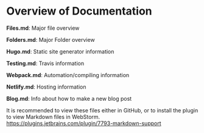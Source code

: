 # Overview of Documentation

**Files.md**: Major file overview

**Folders.md**: Major Folder overview

**Hugo.md**: Static site generator information

**Testing.md**: Travis information

**Webpack.md**: Automation/compiling information

**Netlify.md**: Hosting information

**Blog.md**: Info about how to make a new blog post

It is recommended to view these files either in GitHub, or to install the plugin to view Markdown files in WebStorm. https://plugins.jetbrains.com/plugin/7793-markdown-support  